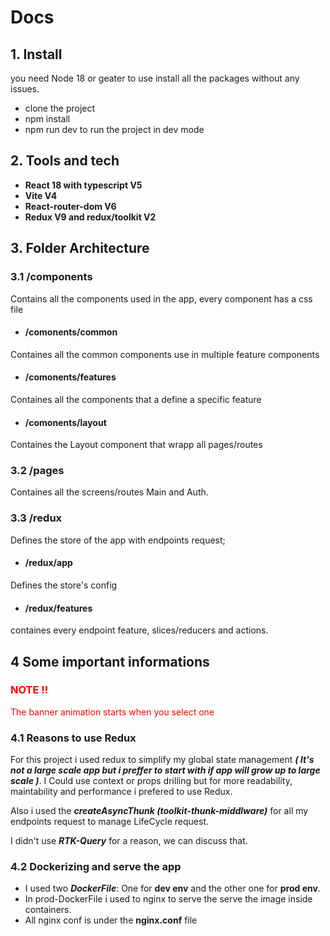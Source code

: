# Docs

## 1. Install

you need Node 18 or geater to use install all the packages without any issues.

- clone the project
- npm install
- npm run dev to run the project in dev mode

## 2. Tools and tech

- **React 18 with typescript V5**
- **Vite V4**
- **React-router-dom V6**
- **Redux V9 and  redux/toolkit V2**

## 3. Folder Architecture

### 3.1 /components

 Contains all the components used in the app, every component has a css file

- #### /comonents/common

 Containes all the common components use in multiple feature components

- #### /comonents/features

 Containes all the components that a define a specific feature

- #### /comonents/layout

 Containes the Layout component that wrapp all pages/routes  

### 3.2 /pages

 Containes all the screens/routes Main and Auth.

### 3.3 /redux

Defines the store of the app with endpoints request;

- #### /redux/app

Defines the store's config

- #### /redux/features

containes every endpoint feature, slices/reducers and actions.

## 4 Some important informations

### <span style="color: red">NOTE !!</span>

<span style="color: red">The banner animation starts when you select one</span>

### 4.1 Reasons to use Redux

For this project i used redux to simplify my global state management ***( It's not a large scale app but i preffer to start with if app will grow up to large scale )***. I Could use context or props drilling but for more readability, maintability and performance i prefered to use Redux.

Also i used the ***createAsyncThunk (toolkit-thunk-middlware)*** for all my endpoints request to manage LifeCycle request.

I didn't use ***RTK-Query*** for a reason, we can discuss that.  

### 4.2 Dockerizing and serve the app

- I used two ***DockerFile***: One for **dev env** and the other one for **prod env**.
- In prod-DockerFile i used to nginx to serve the serve the image inside containers. 
- All nginx conf is under the **nginx.conf** file 

